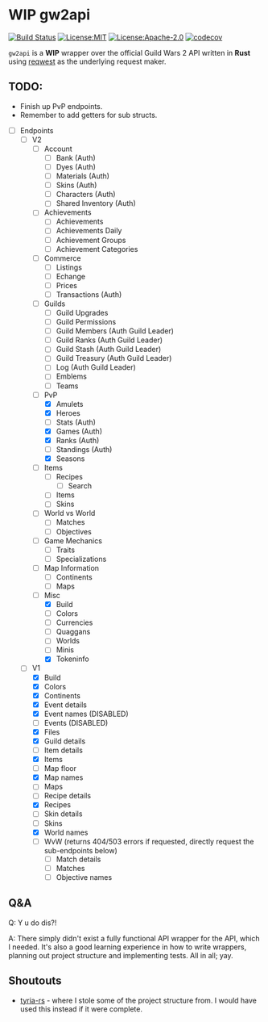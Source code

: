 
# **WIP** gw2api
[![Build Status](https://travis-ci.org/CuriouslyCurious/gw2api.svg?branch=master)](https://travis-ci.org/CuriouslyCurious/gw2api)
[![License:MIT](https://img.shields.io/badge/License-MIT-yellow.svg)](https://opensource.org/licenses/MIT)
[![License:Apache-2.0](https://img.shields.io/badge/License-APACHE-blue.svg)](https://opensource.org/licenses/Apache-2.0)
[![codecov](https://codecov.io/gh/CuriouslyCurious/gw2api/branch/master/graph/badge.svg)](https://codecov.io/gh/CuriouslyCurious/gw2api)

`gw2api` is a **WIP** wrapper over the official Guild Wars 2 API written in **Rust** using
[reqwest](https://github.com/seanmonstar/reqwest) as the underlying request maker.

## TODO:
* Finish up PvP endpoints.
* Remember to add getters for sub structs.

* [ ] Endpoints
    * [ ] V2
        * [ ] Account
            * [ ] Bank (Auth)
            * [ ] Dyes (Auth)
            * [ ] Materials (Auth)
            * [ ] Skins (Auth)
            * [ ] Characters (Auth)
            * [ ] Shared Inventory (Auth)
        * [ ] Achievements
            * [ ] Achievements
            * [ ] Achievements Daily
            * [ ] Achievement Groups
            * [ ] Achievement Categories
        * [ ] Commerce
            * [ ] Listings
            * [ ] Echange
            * [ ] Prices
            * [ ] Transactions (Auth)
        * [ ] Guilds
            * [ ] Guild Upgrades
            * [ ] Guild Permissions
            * [ ] Guild Members (Auth Guild Leader)
            * [ ] Guild Ranks (Auth Guild Leader)
            * [ ] Guild Stash (Auth Guild Leader)
            * [ ] Guild Treasury (Auth Guild Leader)
            * [ ] Log (Auth Guild Leader)
            * [ ] Emblems
            * [ ] Teams
        * [ ] PvP
            * [x] Amulets
            * [x] Heroes
            * [ ] Stats (Auth)
            * [x] Games (Auth)
            * [x] Ranks (Auth)
            * [ ] Standings (Auth)
            * [x] Seasons
        * [ ] Items
            * [ ] Recipes
                * [ ] Search
            * [ ] Items
            * [ ] Skins
        * [ ] World vs World
            * [ ] Matches
            * [ ] Objectives
        * [ ] Game Mechanics
            * [ ] Traits
            * [ ] Specializations
        * [ ] Map Information
            * [ ] Continents
            * [ ] Maps
        * [ ] Misc
            * [x] Build
            * [ ] Colors
            * [ ] Currencies
            * [ ] Quaggans
            * [ ] Worlds
            * [ ] Minis
            * [x] Tokeninfo
    * [ ] V1
        * [x] Build
        * [x] Colors
        * [x] Continents
        * [x] Event details
        * [x] Event names (DISABLED)
        * [ ] Events (DISABLED)
        * [x] Files
        * [x] Guild details
        * [ ] Item details
        * [x] Items
        * [ ] Map floor
        * [x] Map names
        * [ ] Maps
        * [ ] Recipe details
        * [x] Recipes
        * [ ] Skin details
        * [ ] Skins
        * [x] World names
        * [ ] WvW (returns 404/503 errors if requested, directly request the sub-endpoints below)
            * [ ] Match details
            * [ ] Matches
            * [ ] Objective names

## Q&A
Q: Y u do dis?!

A: There simply didn't exist a fully functional API wrapper for the API, which I needed.
It's also a good learning experience in how to write wrappers, planning out project structure
and implementing tests. All in all; yay.

## Shoutouts
* [tyria-rs](https://github.com/rmed/tyria-rs) - where I stole some of the project structure from.
I would have used this instead if it were complete.
